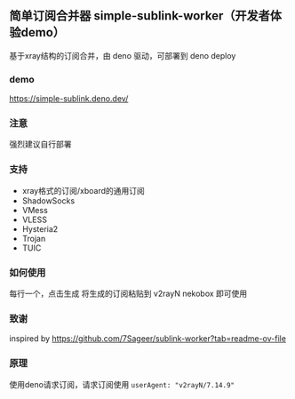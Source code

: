 ## 简单订阅合并器 simple-sublink-worker（开发者体验demo）

基于xray结构的订阅合并，由 deno 驱动，可部署到 deno deploy

### demo
https://simple-sublink.deno.dev/

### 注意

强烈建议自行部署

### 支持
- xray格式的订阅/xboard的通用订阅
- ShadowSocks
- VMess
- VLESS
- Hysteria2
- Trojan
- TUIC

### 如何使用
每行一个，点击生成
将生成的订阅粘贴到 v2rayN nekobox 即可使用

### 致谢
inspired by https://github.com/7Sageer/sublink-worker?tab=readme-ov-file

### 原理

使用deno请求订阅，请求订阅使用 `userAgent: "v2rayN/7.14.9"`
